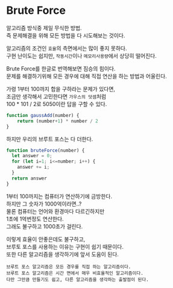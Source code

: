# Brute Force

알고리즘 방식중 제일 무식한 방법.<br/>
즉 문제해결을 위해 모든 방법을 다 시도해보는 것이다.<br/>

알고리즘의 조건인 `효율`의 측면에서는 많이 좋지 못하다.<br/>
구현 난이도는 쉽지만, `작동시간`이나 `메모리사용량`에서 상당히 떨어진다.<br/>

Brute Force를 한글로 번역해보면 짐승의 힘이다.<br/>
문제를 해결하기위해 모든 경우에 대해 직접 연산을 하는 방법과 어울린다.<br/>

가령 1부터 100까지 합을 구하라는 문제가 있다면,<br/>
조금만 생각해서 고민한다면 `가우스의 덧셈`처럼<br/>
100 * 101 / 2로 5050이란 답을 구할 수 있다.<br/>

```js
function gaussAdd(number) {
    return (number+1) * number / 2
}
```

하지만 우리의 브루트 포스는 다 더한다.<br/>

```js
function bruteForce(number) {
  let answer = 0;
  for (let i=1; i<=number; i++) {
    answer += i;
  }
  return answer
}
```

1부터 100까지는 컴퓨터가 연산하기에 금방한다.<br/>
하지만 그 숫자가 1000억이라면..?<br/>
물론 컴퓨터는 언어와 환경마다 다르긴하지만<br/>
1초에 1억번정도 연산한다.<br/>
그래도 불구하고 1000초가 걸린다.<br/>

이렇게 효율이 안좋은데도 불구하고,<br/>
브루토 포스를 사용하는 이유는 구현이 쉽기 때문이다.<br/>
또한 다른 알고리즘을 생각하기에 앞서 도움이 된다.<br/>

```
브루트 포스 알고리즘은 모든 경우를 직접 하는 알고리즘이다.
브루트 포스 알고리즘은 시간 면에서 매우 비효율적인 알고리즘이다.
다만 그만큼 만들기도 쉽고, 다른 알고리즘을 생각하는 출발점이 된다.
```